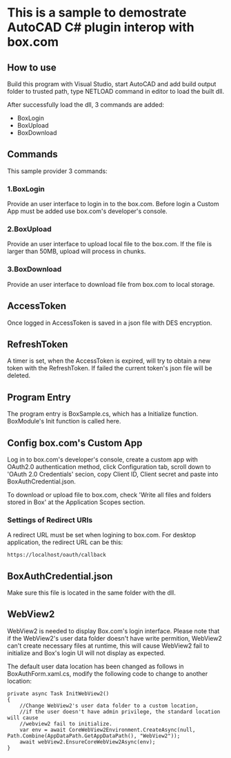 ﻿# This is a sample to demostrate AutoCAD C# plugin interop with box.com

## How to use
Build this program with Visual Studio, start AutoCAD and add build output folder to trusted path,
type NETLOAD command in editor to load the built dll.

After successfully load the dll, 3 commands are added:
* BoxLogin
* BoxUpload
* BoxDownload

## Commands
This sample provider 3 commands:

### 1.BoxLogin

Provide an user interface to login in to the box.com. Before login a Custom App must be added use box.com's developer's console.

### 2.BoxUpload

Provide an user interface to upload local file to the box.com.
If the file is larger than 50MB, upload will process in chunks.
### 3.BoxDownload

Provide an user interface to download file from box.com to local storage.

## AccessToken

Once logged in AccessToken is saved in a json file with DES encryption.

## RefreshToken

A timer is set, when the AccessToken is expired, will try to obtain a new 
token with the RefreshToken. If failed the current token's json file will be deleted.

## Program Entry
The program entry is BoxSample.cs, which has a Initialize function.
BoxModule's Init function is called here.

## Config box.com's Custom App
Log in to box.com's developer's console, create a custom app with OAuth2.0 authentication method, 
click Configuration tab, scroll down to 'OAuth 2.0 Credentials' secion, copy Client ID, Client secret 
and paste into BoxAuthCredential.json.

To download or upload file to box.com, check 'Write all files and folders stored in Box' at the Application Scopes section.

### Settings of Redirect URIs
A redirect URL must be set when logining to box.com.
For desktop application, the redirect URL can be this:
```
https://localhost/oauth/callback
```

## BoxAuthCredential.json
Make sure this file is located in the same folder with the dll.

## WebView2
WebView2 is needed to display Box.com's login interface. 
Please note that if the WebView2's user data folder doesn't have write permition,
WebView2 can't create necessary files at runtime, this will cause WebView2 fail to initialize and Box's login UI will not display as expected.

The default user data location has been changed as follows in BoxAuthForm.xaml.cs, 
modify the following code to change to another location: 

```
private async Task InitWebView2()
{
    //Change WebView2's user data folder to a custom location,
    //if the user doesn't have admin privilege, the standard location will cause
    //webview2 fail to initialize.
    var env = await CoreWebView2Environment.CreateAsync(null, Path.Combine(AppDataPath.GetAppDataPath(), "WebView2"));
    await webView2.EnsureCoreWebView2Async(env);
}
 ```